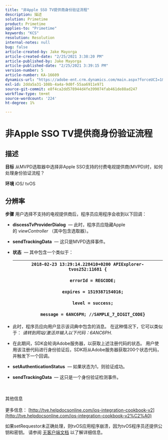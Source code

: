 ```yaml
---
title: "非Apple SSO TV提供商身份验证流程"
description: 描述
solution: Primetime
product: Primetime
applies-to: "Primetime"
keywords: "KCS"
resolution: Resolution
internal-notes: null
bug: false
article-created-by: Jake Mayorga
article-created-date: "2/25/2021 3:38:20 PM"
article-published-by: Jake Mayorga
article-published-date: "2/25/2021 3:39:15 PM"
version-number: 5
article-number: KA-16609
dynamics-url: "https://adobe-ent.crm.dynamics.com/main.aspx?forceUCI=1&pagetype=entityrecord&etn=knowledgearticle&id=db2e6d7c-7f77-eb11-a812-000d3a37d0c6"
exl-id: 2dda5a31-108b-4a4a-9d0f-55aa6911e971
source-git-commit: e8f4ca2dd578944d4fe399074fab461de88ad247
workflow-type: tm+mt
source-wordcount: '224'
ht-degree: 1%

---
```


# 非Apple SSO TV提供商身份验证流程

## 描述

<b>目标</b>
从MVPD选取器中选择非Apple SSO支持的付费电视提供商(MVPD)时，如何处理身份验证流程？


<b>环境</b>
iOS/ tvOS


## 分辨率

<b>步骤</b>
用户选择不支持的电视提供商后，程序员应用程序会收到以下回调：

- <b>discessTvProviderDialog</b>  — 此时，程序员应隐藏Apple的 *viewController* （其中包含选取器）。
- <b>sendTrackingData</b>  — 这只是MVPD选择事件。
- <b>状态</b>  — 其中包含一个类似于：

   | `2018-02-23 13:29:14.228410+0200 APIExplorer-tvos252:11681 {`<br><br>`    errorId = REGCODE;`<br><br>`    expires = 1519387154016;`<br><br>`    level = success;`<br><br>`    message = 6ANC6PH; //SAMPLE_7_DIGIT_CODE}` |
   | --- |


- 此时，程序员应向用户显示该词典中包含的消息。 在这种情况下，它可以类似于： *请转到网站/激活并输入以下代码：6ANC6PH*.
- 在此期间，SDK会轮询Adobe服务器，以获取上述注册代码的状态。 用户使用该注册代码进行身份验证后，SDK将从Adobe服务器获取200个状态代码，并触发下一个回调。


- <b>setAuthenticationStatus</b>  — 如果状态为1，则验证成功。


- <b>sendTrackingData </b> — 这只是一个身份验证检测事件。

<br><br>其他信息<br><br>
更多信息： [http://tve.helpdocsonline.com/ios-integration-cookbook-v2](http://tve.helpdocsonline.com/ios-integration-cookbook-v2%C2%A0)

如果setRequestor未正确处理，则tvOS应用程序崩溃，因为tvOS程序员还提供公钥和密钥。 请参阅 [无客户端文档](http://tve.helpdocsonline.com/clientless-integration-cookbook-v2$create_dev) 以了解详细信息。

